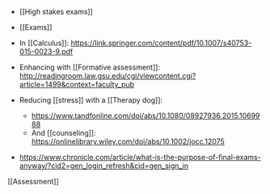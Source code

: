   - [[High stakes exams]]
  - [[Exams]]

  - In [[Calculus]]:
    https://link.springer.com/content/pdf/10.1007/s40753-015-0023-9.pdf

  - Enhancing with  [[Formative assessment]]:
    http://readingroom.law.gsu.edu/cgi/viewcontent.cgi?article=1499&context=faculty_pub

  - Reducing [[stress]] with a  [[Therapy dog]]:
      - https://www.tandfonline.com/doi/abs/10.1080/08927936.2015.1069988
      - And [[counseling]]:
        https://onlinelibrary.wiley.com/doi/abs/10.1002/jocc.12075

  - https://www.chronicle.com/article/what-is-the-purpose-of-final-exams-anyway/?cid2=gen_login_refresh&cid=gen_sign_in

[[Assessment]]